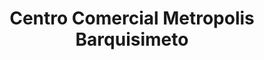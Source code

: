 ---
title: "Centro Comercial Metropolis Barquisimeto"
url: /barquisimeto/centro-comercial-metropolis-barquisimeto/
shop: centro comercial
---